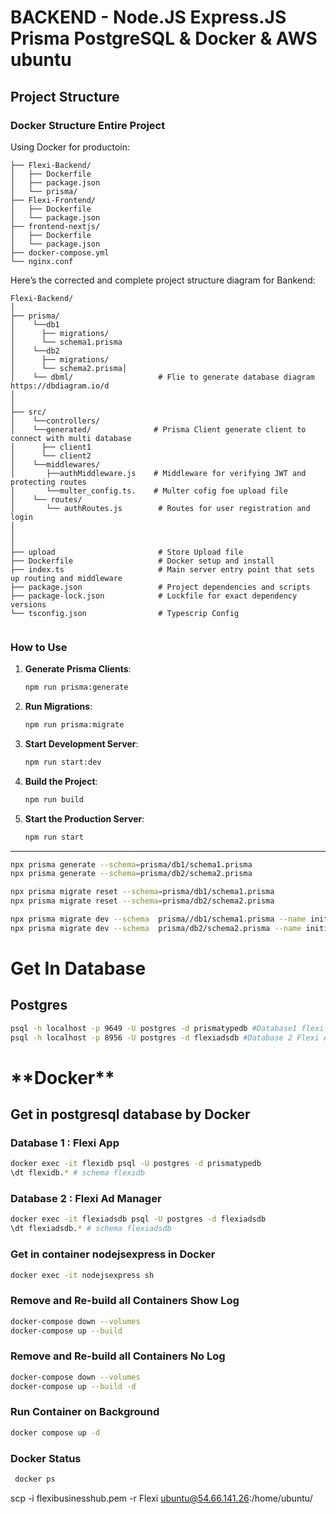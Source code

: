 # BACKEND - Node.JS Express.JS Prisma PostgreSQL & Docker & AWS ubuntu

## Project Structure

### Docker Structure Entire Project

Using Docker for productoin:

```
├── Flexi-Backend/
│   ├── Dockerfile
│   ├── package.json
│   └── prisma/
├── Flexi-Frontend/
│   ├── Dockerfile
│   └── package.json
├── frontend-nextjs/
│   ├── Dockerfile
│   └── package.json
├── docker-compose.yml
└── nginx.conf

```

Here’s the corrected and complete project structure diagram for Bankend:

```
Flexi-Backend/
│
├── prisma/
│    └──db1
│      ├── migrations/
│      └── schema1.prisma
│    └──db2
│      ├── migrations/
│      └── schema2.prisma│           
│    └── dbml/                   # Flie to generate database diagram https://dbdiagram.io/d
│
│
├── src/
│    └──controllers/            
│    └──generated/              # Prisma Client generate client to connect with multi database
│      ├── client1
│      └── client2
│    └──middlewares/
│       ├──authMiddleware.js    # Middleware for verifying JWT and protecting routes
│       └──multer_config.ts.    # Multer cofig foe upload file
│    └── routes/
│       └── authRoutes.js        # Routes for user registration and login
│
│
│
├── upload                       # Store Upload file
├── Dockerfile                   # Docker setup and install 
├── index.ts                     # Main server entry point that sets up routing and middleware
├── package.json                 # Project dependencies and scripts
├── package-lock.json            # Lockfile for exact dependency versions
└── tsconfig.json                # Typescrip Config


```

### **How to Use**

1. **Generate Prisma Clients**:

   ```bash
   npm run prisma:generate
   ```

2. **Run Migrations**:

   ```bash
   npm run prisma:migrate
   ```

3. **Start Development Server**:

   ```bash
   npm run start:dev
   ```

4. **Build the Project**:

   ```bash
   npm run build
   ```

5. **Start the Production Server**:
   ```bash
   npm run start
   ```

---

```bash
npx prisma generate --schema=prisma/db1/schema1.prisma
npx prisma generate --schema=prisma/db2/schema2.prisma
```

```bash
npx prisma migrate reset --schema=prisma/db1/schema1.prisma
npx prisma migrate reset --schema=prisma/db2/schema2.prisma
```

```bash
npx prisma migrate dev --schema  prisma//db1/schema1.prisma --name initial
npx prisma migrate dev --schema  prisma/db2/schema2.prisma --name initial
```

# Get In Database

## Postgres

```bash
psql -h localhost -p 9649 -U postgres -d prismatypedb #Database1 flexi App
psql -h localhost -p 8956 -U postgres -d flexiadsdb #Database 2 Flexi Ad Manager
```

# \***\*Docker\*\***

## Get in postgresql database by Docker

### Database 1 : Flexi App

```bash
docker exec -it flexidb psql -U postgres -d prismatypedb
\dt flexidb.* # schema flexidb
```

### Database 2 : Flexi Ad Manager

```bash
docker exec -it flexiadsdb psql -U postgres -d flexiadsdb
\dt flexiadsdb.* # schema flexiadsdb
```

### **Get in container nodejsexpress in Docker**

```bash
docker exec -it nodejsexpress sh
```

### **Remove and Re-build all Containers Show Log**

```bash
docker-compose down --volumes
docker-compose up --build
```

### **Remove and Re-build all Containers No Log**

```bash
docker-compose down --volumes
docker-compose up --build -d
```

### **Run Container on Background**

```bash
docker compose up -d
```

### **Docker Status**

```bash
 docker ps
```


scp -i flexibusinesshub.pem -r Flexi  ubuntu@54.66.141.26:/home/ubuntu/